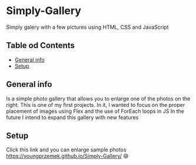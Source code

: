 # Simply-Gallery
Simply galery with a few pictures using HTML, CSS and JavaScript

## Table od Contents
* [General info](#general-info)
* [Setup](#setup)

## General info
Is a simple photo gallery that allows you to enlarge one of the photos on the right. This is one of my first projects. In it, I wanted to focus on the proper placement of images using Flex and the use of ForEach loops in JS
In the future I intend to expand this gallery with new features

## Setup

Click this link and you can enlarge sample photos https://youngprzemek.github.io/Simply-Gallery/ 😄 
